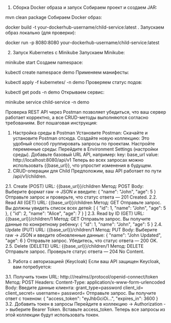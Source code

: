 1. Сборка Docker образа и запуск
Собираем проект и создаем JAR:

mvn clean package
Собираем Docker образ:

docker build -t your-dockerhub-username/child-service:latest .
Запускаем образ локально (для проверки):

docker run -p 8080:8080 your-dockerhub-username/child-service:latest

2. Запуск Kubernetes с Minikube
   Запускаем Minikube:

minikube start
Создаем namespace:

kubectl create namespace demo
Применяем манифесты:

kubectl apply -f kubernetes/ -n demo
Проверяем статус подов:

kubectl get pods -n demo
Открываем сервис:

minikube service child-service -n demo



Проверка REST API через Postman позволяет убедиться, что ваш сервер работает корректно, а все CRUD-методы выполняются согласно требованиям. Вот пошаговая инструкция:

1. Настройка среды в Postman
   Установите Postman: Скачайте и установите Postman отсюда.
   Создайте новую коллекцию: Это удобный способ группировать запросы по проектам.
   Настройте переменные среды:
   Перейдите в Environment Settings (настройки среды).
   Добавьте базовый URL API, например:
   key: base_url
   value: http://localhost:8080/api/v1
   Теперь во всех запросах можно использовать {{base_url}}, что упростит изменения в будущем.
2. CRUD-операции для Child
   Предположим, ваш API работает по пути /api/v1/children.

2.1. Create (POST)
URL: {{base_url}}/children
Метод: POST
Body: Выберите формат raw -> JSON и введите:
{
"name": "John",
"age": 5
}
Отправьте запрос и проверьте, что статус ответа — 201 Created.
2.2. Read All (GET)
URL: {{base_url}}/children
Метод: GET
Отправьте запрос. Вы должны увидеть список всех детей:
[
{
"id": 1,
"name": "John",
"age": 5
},
{
"id": 2,
"name": "Alice",
"age": 7
}
]
2.3. Read by ID (GET)
URL: {{base_url}}/children/1
Метод: GET
Отправьте запрос. Вы получите данные по конкретному ребенку:
{
"id": 1,
"name": "John",
"age": 5
}
2.4. Update (PUT)
URL: {{base_url}}/children/1
Метод: PUT
Body: Выберите raw -> JSON и введите обновленные данные:
{
"name": "John Updated",
"age": 6
}
Отправьте запрос. Убедитесь, что статус ответа — 200 OK.
2.5. Delete (DELETE)
URL: {{base_url}}/children/1
Метод: DELETE
Отправьте запрос. Проверьте статус ответа — 204 No Content.

3. Работа с авторизацией (Keycloak)
   Если ваш API защищен Keycloak, вам потребуется:

3.1. Получить токен
URL: http://<keycloak-host>/realms/<realm-name>/protocol/openid-connect/token
Метод: POST
Headers:
Content-Type: application/x-www-form-urlencoded
Body: Введите данные клиента:
grant_type=password
client_id=<client-id>
client_secret=<client-secret>
username=<username>
password=<password>
Отправьте запрос. Вы получите ответ с токеном:
{
"access_token": "eyJhbGciOi...",
"expires_in": 3600
}
3.2. Добавить токен в запросы
Перейдите в коллекцию -> Authorization -> выберите Bearer Token.
Вставьте access_token.
Теперь все запросы из этой коллекции будут использовать токен.
